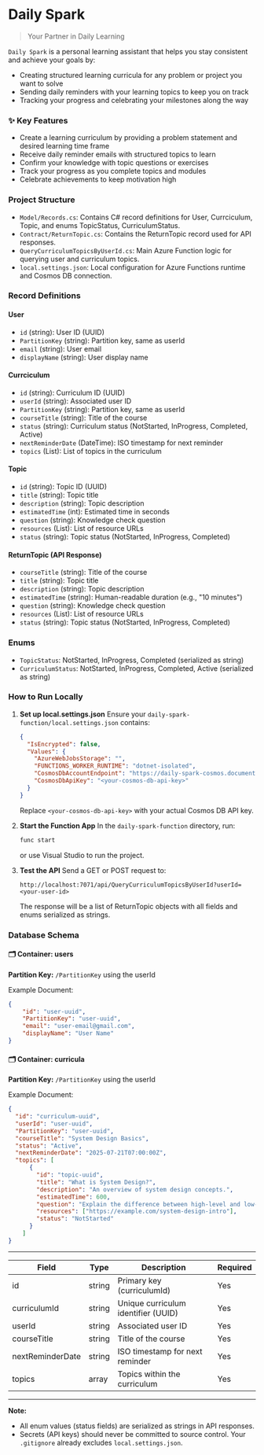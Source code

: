 # Daily Spark
> Your Partner in Daily Learning

`Daily Spark` is a personal learning assistant that helps you stay consistent and achieve your goals by:

- Creating structured learning curricula for any problem or project you want to solve
- Sending daily reminders with your learning topics to keep you on track
- Tracking your progress and celebrating your milestones along the way

### ✨ Key Features
- Create a learning curriculum by providing a problem statement and desired learning time frame
- Receive daily reminder emails with structured topics to learn
- Confirm your knowledge with topic questions or exercises
- Track your progress as you complete topics and modules
- Celebrate achievements to keep motivation high

### Project Structure
- `Model/Records.cs`: Contains C# record definitions for User, Currciculum, Topic, and enums TopicStatus, CurriculumStatus.
- `Contract/ReturnTopic.cs`: Contains the ReturnTopic record used for API responses.
- `QueryCurriculumTopicsByUserId.cs`: Main Azure Function logic for querying user and curriculum topics.
- `local.settings.json`: Local configuration for Azure Functions runtime and Cosmos DB connection.

### Record Definitions
#### User
- `id` (string): User ID (UUID)
- `PartitionKey` (string): Partition key, same as userId
- `email` (string): User email
- `displayName` (string): User display name

#### Currciculum
- `id` (string): Curriculum ID (UUID)
- `userId` (string): Associated user ID
- `PartitionKey` (string): Partition key, same as userId
- `courseTitle` (string): Title of the course
- `status` (string): Curriculum status (NotStarted, InProgress, Completed, Active)
- `nextReminderDate` (DateTime): ISO timestamp for next reminder
- `topics` (List<Topic>): List of topics in the curriculum

#### Topic
- `id` (string): Topic ID (UUID)
- `title` (string): Topic title
- `description` (string): Topic description
- `estimatedTime` (int): Estimated time in seconds
- `question` (string): Knowledge check question
- `resources` (List<string>): List of resource URLs
- `status` (string): Topic status (NotStarted, InProgress, Completed)

#### ReturnTopic (API Response)
- `courseTitle` (string): Title of the course
- `title` (string): Topic title
- `description` (string): Topic description
- `estimatedTime` (string): Human-readable duration (e.g., "10 minutes")
- `question` (string): Knowledge check question
- `resources` (List<string>): List of resource URLs
- `status` (string): Topic status (NotStarted, InProgress, Completed)

### Enums
- `TopicStatus`: NotStarted, InProgress, Completed (serialized as string)
- `CurriculumStatus`: NotStarted, InProgress, Completed, Active (serialized as string)

### How to Run Locally
1. **Set up local.settings.json**
   Ensure your `daily-spark-function/local.settings.json` contains:
   ```json
   {
     "IsEncrypted": false,
     "Values": {
       "AzureWebJobsStorage": "",
       "FUNCTIONS_WORKER_RUNTIME": "dotnet-isolated",
       "CosmosDbAccountEndpoint": "https://daily-spark-cosmos.documents.azure.com:443/",
       "CosmosDbApiKey": "<your-cosmos-db-api-key>"
     }
   }
   ```
   Replace `<your-cosmos-db-api-key>` with your actual Cosmos DB API key.

2. **Start the Function App**
   In the `daily-spark-function` directory, run:
   ```sh
   func start
   ```
   or use Visual Studio to run the project.

3. **Test the API**
   Send a GET or POST request to:
   ```
   http://localhost:7071/api/QueryCurriculumTopicsByUserId?userId=<your-user-id>
   ```
   The response will be a list of ReturnTopic objects with all fields and enums serialized as strings.

### Database Schema
#### 🗂 Container: users
**Partition Key:** `/PartitionKey` using the userId

Example Document:
```json
{
    "id": "user-uuid",
    "PartitionKey": "user-uuid",
    "email": "user-email@gmail.com",
    "displayName": "User Name"
}
```

#### 🗂 Container: curricula
**Partition Key:** `/PartitionKey` using the userId

Example Document:
```json
{
  "id": "curriculum-uuid",
  "userId": "user-uuid",
  "PartitionKey": "user-uuid",
  "courseTitle": "System Design Basics",
  "status": "Active",
  "nextReminderDate": "2025-07-21T07:00:00Z",
  "topics": [
      {
        "id": "topic-uuid",
        "title": "What is System Design?",
        "description": "An overview of system design concepts.",
        "estimatedTime": 600,
        "question": "Explain the difference between high-level and low-level design.",
        "resources": ["https://example.com/system-design-intro"],
        "status": "NotStarted"
      }
    ]
}
```

---

| Field             | Type    | Description                                   | Required |
| ----------------- | ------- | --------------------------------------------- | -------- |
| id                | string  | Primary key (curriculumId)                   | Yes      |
| curriculumId      | string  | Unique curriculum identifier (UUID)          | Yes      |
| userId            | string  | Associated user ID                           | Yes      |
| courseTitle       | string  | Title of the course                          | Yes      |
| nextReminderDate  | string  | ISO timestamp for next reminder              | Yes      |
| topics            | array   | Topics within the curriculum                 | Yes      |

---

**Note:**
- All enum values (status fields) are serialized as strings in API responses.
- Secrets (API keys) should never be committed to source control. Your `.gitignore` already excludes `local.settings.json`.
